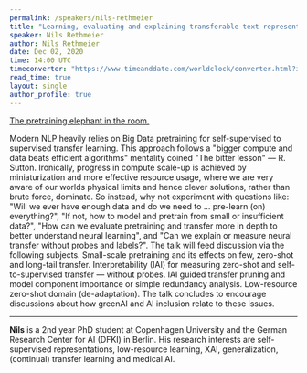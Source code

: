 ```yaml
---
permalink: /speakers/nils-rethmeier
title: "Learning, evaluating and explaining transferable text representations from grumpy ~~Big~~ Small Data."
speaker: Nils Rethmeier
author: Nils Rethmeier
date: Dec 02, 2020
time: 14:00 UTC
timeconverter: "https://www.timeanddate.com/worldclock/converter.html?iso=20201202T140000&p1=1440&p2=224&p3=179&p4=136&p5=676&p6=33&p7=152"
read_time: true
layout: single
author_profile: true
---
```


<a href="https://lolmythesis.com/" class="one-line">The pretraining elephant in the room.</a>

Modern NLP heavily relies on Big Data pretraining for self-supervised to supervised transfer learning. This approach follows a "bigger compute and data beats efficient algorithms" mentality coined "The bitter lesson" — R. Sutton. Ironically, progress in compute scale-up is achieved by miniaturization and more effective resource usage, where we are very aware of our worlds physical limits and hence clever solutions, rather than brute force, dominate. So instead, why not experiment with questions like: "Will we ever have enough data and do we need to ... pre-learn (on) everything?", "If not, how to model and pretrain from small or insufficient data?", "How can we evaluate pretraining and transfer more in depth to better understand neural learning", and "Can we explain or measure neural transfer without probes and labels?". The talk will feed discussion via the following subjects. Small-scale pretraining and its effects on few, zero-shot and long-tail transfer. Interpretability (IAI) for measuring zero-shot and self-to-supervised transfer — without probes. IAI guided transfer pruning and model component importance or simple redundancy analysis. Low-resource zero-shot domain (de-adaptation). The talk concludes to encourage discussions about how greenAI and AI inclusion relate to these issues.

<hr>

**Nils** is a 2nd year PhD student at Copenhagen University and the German Research Center for AI (DFKI) in Berlin. His research interests are self-supervised representations, low-resource learning, XAI, generalization, (continual) transfer learning and medical AI.
